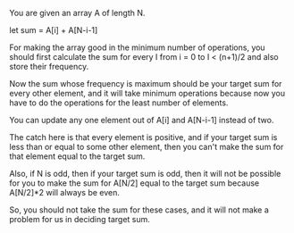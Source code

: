 You are given an array A of length N. 
 
let sum = A[i] + A[N-i-1]
 
For making the array good in the minimum number of operations, you should first calculate the sum for every I from i = 0 to I < (n+1)/2 and also store their frequency. 
 
Now the sum whose frequency is maximum should be your target sum for every other element, and it will take minimum operations because now you have to do the operations for the least number of elements.
 
You can update any one element out of A[i] and A[N-i-1] instead of two.
 
The catch here is that every element is positive, and if your target sum is less than or equal to some other element, then you can't make the sum for that element equal to the target sum. 
 
Also, if N is odd, then if your target sum is odd, then it will not be possible for you to make the sum for A[N/2] equal to the target sum because A[N/2]*2 will always be even.
 
So, you should not take the sum for these cases, and it will not make a problem for us in deciding target sum. 
 
 
